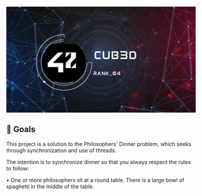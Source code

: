 ![Banner](img/cub_banner.png "ps banner") <br>

<h2>🏁 Goals</h2>

This project is a solution to the Philosophers' Dinner problem, which seeks through synchronization and use of threads:

The intention is to synchronize dinner so that you always respect the rules to follow:

• One or more philosophers sit at a round table.
There is a large bowl of spaghetti in the middle of the table.
